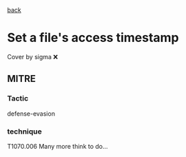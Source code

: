 [back](../index.md)
# Set a file's access timestamp
Cover by sigma :x: 
## MITRE
### Tactic
defense-evasion
### technique
T1070.006
Many more think to do...